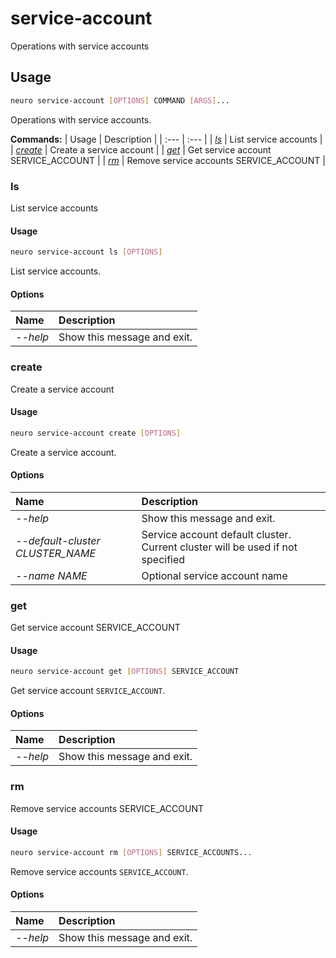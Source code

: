 # service-account

Operations with service accounts

## Usage

```bash
neuro service-account [OPTIONS] COMMAND [ARGS]...
```

Operations with service accounts.

**Commands:**
| Usage | Description |
| :--- | :--- |
| [_ls_](service-account.md#ls) | List service accounts |
| [_create_](service-account.md#create) | Create a service account |
| [_get_](service-account.md#get) | Get service account SERVICE\_ACCOUNT |
| [_rm_](service-account.md#rm) | Remove service accounts SERVICE\_ACCOUNT |


### ls

List service accounts


#### Usage

```bash
neuro service-account ls [OPTIONS]
```

List service accounts.

#### Options

| Name | Description |
| :--- | :--- |
| _--help_ | Show this message and exit. |



### create

Create a service account


#### Usage

```bash
neuro service-account create [OPTIONS]
```

Create a service account.

#### Options

| Name | Description |
| :--- | :--- |
| _--help_ | Show this message and exit. |
| _--default-cluster CLUSTER\_NAME_ | Service account default cluster. Current cluster will be used if not specified |
| _--name NAME_ | Optional service account name |



### get

Get service account SERVICE_ACCOUNT


#### Usage

```bash
neuro service-account get [OPTIONS] SERVICE_ACCOUNT
```

Get service account `SERVICE`_`ACCOUNT`.

#### Options

| Name | Description |
| :--- | :--- |
| _--help_ | Show this message and exit. |



### rm

Remove service accounts SERVICE_ACCOUNT


#### Usage

```bash
neuro service-account rm [OPTIONS] SERVICE_ACCOUNTS...
```

Remove service accounts `SERVICE`_`ACCOUNT`.

#### Options

| Name | Description |
| :--- | :--- |
| _--help_ | Show this message and exit. |


